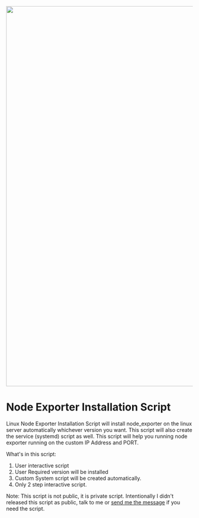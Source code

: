
<div align="center"><img width="1536" height="1024" alt="Designer" src="https://github.com/user-attachments/assets/0e8b5387-893a-44a4-a3c2-42197104d8fa" /></div>

# Node Exporter Installation Script
Linux Node Exporter Installation Script will install node_exporter on the linux server automatically whichever version you want. This script will also create the service (systemd) script as well. This script will help you running node exporter running on the custom IP Address and PORT. 

What's in this script:
1. User interactive script
2. User Required version will be installed
3. Custom System script will be created automatically.
4. Only 2 step interactive script.



Note: This script is not public, it is private script. Intentionally I didn't released this script as public, talk to me or [send me the message](mailto:prashantind2020@gmail.com?subject=Prometheus%20Script%20for%20Linux) if you need the script.
